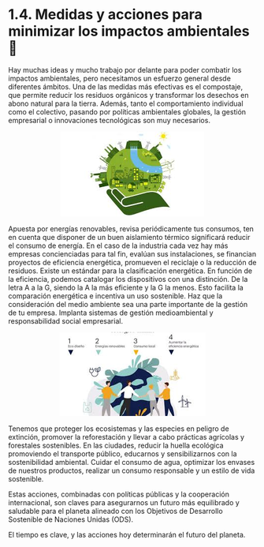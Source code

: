 # 1.4. Medidas y acciones para minimizar los impactos ambientales 📜

Hay muchas ideas y mucho trabajo por delante para poder combatir los impactos ambientales, pero necesitamos un esfuerzo general desde diferentes ámbitos. Una de las medidas más efectivas es el compostaje, que permite reducir los residuos orgánicos y transformar los desechos en abono natural para la tierra. Además, tanto el comportamiento individual como el colectivo, pasando por políticas ambientales globales, la gestión empresarial o innovaciones tecnológicas son muy necesarios.

<p align="center">
  <img src="/img/medida.jpeg" alt="![Medida](/img/medida.jpeg)" />
</p>

Apuesta por energías renovables, revisa periódicamente tus consumos, ten en cuenta que disponer de un buen aislamiento térmico significará reducir el consumo de energía. 
En el caso de la industria cada vez hay más empresas concienciadas para tal fin, evalúan sus instalaciones, se financian proyectos de eficiencia energética, promueven el reciclaje o la reducción de residuos. Existe un estándar para la clasificación energética. En función de la eficiencia, podemos catalogar los dispositivos con una distinción. De la letra A a la G, siendo la A la más eficiente y la G la menos. Esto facilita la comparación energética e incentiva un uso sostenible. Haz que la consideración del medio ambiente sea una parte importante de la gestión de tu empresa. Implanta sistemas de gestión medioambiental y responsabilidad social empresarial.

<p align="center">
  <img src="/img/medida1.jpeg" alt="![Medida1](/img/medida1.jpeg)" />
</p>

Tenemos que proteger los ecosistemas y las especies en peligro de extinción, promover la reforestación y llevar a cabo prácticas agrícolas y forestales sostenibles. En las ciudades, reducir la huella ecológica promoviendo el transporte público, educarnos y sensibilizarnos con la sostenibilidad ambiental. Cuidar el consumo de agua, optimizar los envases de nuestros productos, realizar un consumo responsable y un estilo de vida sostenible.

Estas acciones, combinadas con políticas públicas y la cooperación internacional, son claves para asegurarnos un futuro más equilibrado y saludable para el planeta alineado con los Objetivos de Desarrollo Sostenible de Naciones Unidas (ODS).

El tiempo es clave, y las acciones hoy determinarán el futuro del planeta.
